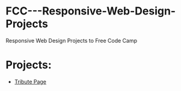 # FCC---Responsive-Web-Design-Projects
Responsive Web Design Projects to Free Code Camp 

# Projects:

- [Tribute Page](https://inhandui.github.io/FCC---Responsive-Web-Design-Projects/Tribute%20Page/index.html)
